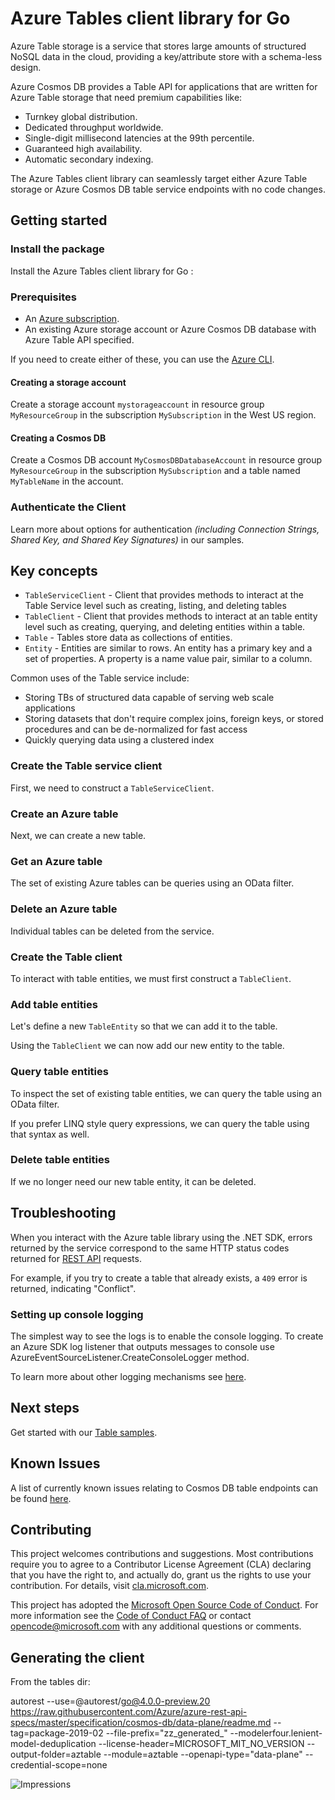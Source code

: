 # Azure Tables client library for Go

Azure Table storage is a service that stores large amounts of structured NoSQL data in the cloud, providing 
a key/attribute store with a schema-less design. 

Azure Cosmos DB provides a Table API for applications that are written for Azure Table storage that need premium capabilities like:

- Turnkey global distribution.
- Dedicated throughput worldwide.
- Single-digit millisecond latencies at the 99th percentile.
- Guaranteed high availability.
- Automatic secondary indexing.

The Azure Tables client library can seamlessly target either Azure Table storage or Azure Cosmos DB table service endpoints with no code changes.

## Getting started

### Install the package
Install the Azure Tables client library for Go :

### Prerequisites
* An [Azure subscription][azure_sub].
* An existing Azure storage account or Azure Cosmos DB database with Azure Table API specified.

If you need to create either of these, you can use the [Azure CLI][azure_cli].

#### Creating a storage account

Create a storage account `mystorageaccount` in resource group `MyResourceGroup` 
in the subscription `MySubscription` in the West US region.


#### Creating a Cosmos DB

Create a Cosmos DB account `MyCosmosDBDatabaseAccount` in resource group `MyResourceGroup` 
in the subscription `MySubscription` and a table named `MyTableName` in the account.


### Authenticate the Client

Learn more about options for authentication _(including Connection Strings, Shared Key, and Shared Key Signatures)_ in our samples.

## Key concepts

- `TableServiceClient` - Client that provides methods to interact at the Table Service level such as creating, listing, and deleting tables
- `TableClient` - Client that provides methods to interact at an table entity level such as creating, querying, and deleting entities within a table.
- `Table` - Tables store data as collections of entities.
- `Entity` - Entities are similar to rows. An entity has a primary key and a set of properties. A property is a name value pair, similar to a column.

Common uses of the Table service include:

- Storing TBs of structured data capable of serving web scale applications
- Storing datasets that don't require complex joins, foreign keys, or stored procedures and can be de-normalized for fast access
- Quickly querying data using a clustered index
### Create the Table service client

First, we need to construct a `TableServiceClient`.

### Create an Azure table
Next, we can create a new table.


### Get an Azure table
The set of existing Azure tables can be queries using an OData filter.


### Delete an Azure table

Individual tables can be deleted from the service.


### Create the Table client

To interact with table entities, we must first construct a `TableClient`.


### Add table entities

Let's define a new `TableEntity` so that we can add it to the table.

Using the `TableClient` we can now add our new entity to the table.


### Query table entities

To inspect the set of existing table entities, we can query the table using an OData filter.


If you prefer LINQ style query expressions, we can query the table using that syntax as well.


### Delete table entities

If we no longer need our new table entity, it can be deleted.


## Troubleshooting

When you interact with the Azure table library using the .NET SDK, errors returned by the service correspond to the same HTTP 
status codes returned for [REST API][tables_rest] requests.

For example, if you try to create a table that already exists, a `409` error is returned, indicating "Conflict".


### Setting up console logging

The simplest way to see the logs is to enable the console logging.
To create an Azure SDK log listener that outputs messages to console use AzureEventSourceListener.CreateConsoleLogger method.


To learn more about other logging mechanisms see [here][logging].

## Next steps

Get started with our [Table samples][table_client_samples].

## Known Issues

A list of currently known issues relating to Cosmos DB table endpoints can be found [here](https://aka.ms/tablesknownissues).

## Contributing

This project welcomes contributions and suggestions.  Most contributions require
you to agree to a Contributor License Agreement (CLA) declaring that you have
the right to, and actually do, grant us the rights to use your contribution. For
details, visit [cla.microsoft.com][cla].

This project has adopted the [Microsoft Open Source Code of Conduct][coc].
For more information see the [Code of Conduct FAQ][coc_faq] or contact 
[opencode@microsoft.com][coc_contact] with any additional questions or comments.

## Generating the client

From the tables dir:

autorest --use=@autorest/go@4.0.0-preview.20 https://raw.githubusercontent.com/Azure/azure-rest-api-specs/master/specification/cosmos-db/data-plane/readme.md --tag=package-2019-02 --file-prefix="zz_generated_" --modelerfour.lenient-model-deduplication --license-header=MICROSOFT_MIT_NO_VERSION --output-folder=aztable --module=aztable --openapi-type="data-plane" --credential-scope=none

<!-- LINKS -->
[tables_rest]: https://docs.microsoft.com/rest/api/storageservices/table-service-rest-api
[azure_cli]: https://docs.microsoft.com/cli/azure
[azure_sub]: https://azure.microsoft.com/free/
[table_client_nuget_package]: https://www.nuget.org/packages?q=Azure.Data.Tables
[table_client_samples]: https://github\.com/Azure/azure-sdk-for-go
[table_client_src]: https://github\.com/Azure/azure-sdk-for-go
[logging]: https://github\.com/Azure/azure-sdk-for-go
[cla]: https://cla.microsoft.com
[coc]: https://opensource.microsoft.com/codeofconduct/
[coc_faq]: https://opensource.microsoft.com/codeofconduct/faq/
[coc_contact]: mailto:opencode@microsoft.com

![Impressions](https://azure-sdk-impressions.azurewebsites.net/api/impressions/azure-sdk-for-net%2Fsdk%2Ftables%2FAzure.Data.Tables%2FREADME.png)
